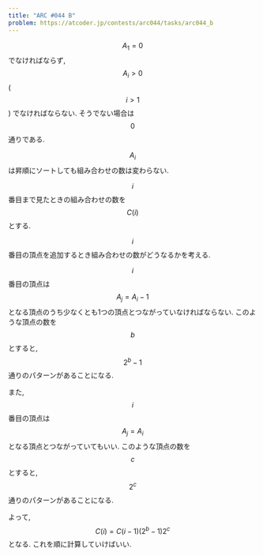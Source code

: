 ```yaml
---
title: "ARC #044 B"
problem: https://atcoder.jp/contests/arc044/tasks/arc044_b
---
```

$$ A_1 = 0 $$ でなければならず, $$ A_i \gt 0 $$ ($$ i \gt 1 $$) でなければならない. そうでない場合は $$ 0 $$ 通りである.

$$ A_i $$ は昇順にソートしても組み合わせの数は変わらない.

$$ i $$ 番目まで見たときの組み合わせの数を $$ C(i) $$ とする.

$$ i $$ 番目の頂点を追加するとき組み合わせの数がどうなるかを考える.

$$ i $$ 番目の頂点は $$ A_j = A_i-1 $$ となる頂点のうち少なくとも1つの頂点とつながっていなければならない. このような頂点の数を $$ b $$ とすると, $$ 2^b-1 $$ 通りのパターンがあることになる.

また, $$ i $$ 番目の頂点は $$ A_j = A_i $$ となる頂点とつながっていてもいい. このような頂点の数を $$ c $$ とすると, $$ 2^c $$ 通りのパターンがあることになる.

よって, $$ C(i) = C(i-1)(2^b-1)2^c $$ となる. これを順に計算していけばいい.
